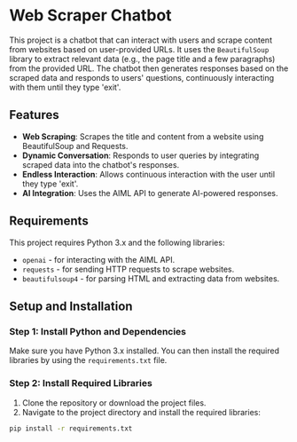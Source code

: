 # Web Scraper Chatbot

This project is a chatbot that can interact with users and scrape content from websites based on user-provided URLs. It uses the `BeautifulSoup` library to extract relevant data (e.g., the page title and a few paragraphs) from the provided URL. The chatbot then generates responses based on the scraped data and responds to users' questions, continuously interacting with them until they type 'exit'.

## Features

- **Web Scraping**: Scrapes the title and content from a website using BeautifulSoup and Requests.
- **Dynamic Conversation**: Responds to user queries by integrating scraped data into the chatbot's responses.
- **Endless Interaction**: Allows continuous interaction with the user until they type 'exit'.
- **AI Integration**: Uses the AIML API to generate AI-powered responses.

## Requirements

This project requires Python 3.x and the following libraries:
- `openai` - for interacting with the AIML API.
- `requests` - for sending HTTP requests to scrape websites.
- `beautifulsoup4` - for parsing HTML and extracting data from websites.

## Setup and Installation

### Step 1: Install Python and Dependencies
Make sure you have Python 3.x installed. You can then install the required libraries by using the `requirements.txt` file.

### Step 2: Install Required Libraries

1. Clone the repository or download the project files.
2. Navigate to the project directory and install the required libraries:

```bash
pip install -r requirements.txt
